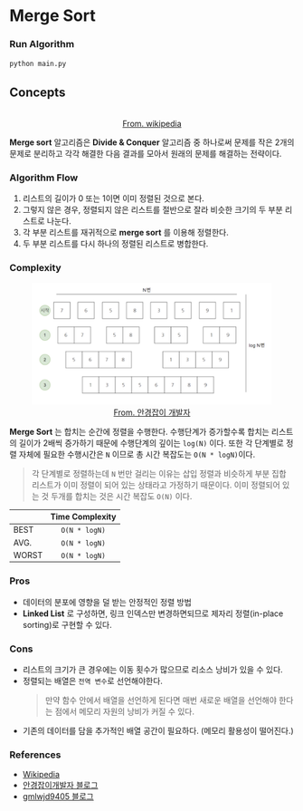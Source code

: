 

# Merge Sort

### Run Algorithm
```bash
python main.py
```
## Concepts

<p align="center">
<figure>
<a href="https://en.wikipedia.org/wiki/Merge_sort" align="center">
<img src = "https://upload.wikimedia.org/wikipedia/commons/c/cc/Merge-sort-example-300px.gif" alt="">
<figcaption>From. wikipedia</figcaption>
</a>
</figure>
</p>


**Merge sort** 알고리즘은 **Divide & Conquer** 알고리즘 중 하나로써 문제를 작은 2개의 문제로 분리하고 각각 해결한 다음 결과를 모아서 원래의 문제를 해결하는 전략이다.


### Algorithm Flow
1. 리스트의 길이가 0 또는 1이면 이미 정렬된 것으로 본다.
2. 그렇지 않은 경우, 정렬되지 않은 리스트를 절반으로 잘라 비슷한 크기의 두 부분 리스트로 나눈다.
3. 각 부분 리스트를 재귀적으로 **merge sort** 를 이용해 정렬한다.
4. 두 부분 리스트를 다시 하나의 정렬된 리스트로 병합한다.

### Complexity
<a href="https://m.blog.naver.com/ndb796/221227934987" align="center">
<figure>
<img src = "./src/complexity.png" alt="">
<figcaption >From. 안경잡이 개발자</figcaption>
</figure>
</a>

**Merge Sort** 는 합치는 순간에 정렬을 수행한다. 수행단계가 증가할수록 합치는 리스트의 길이가 2배씩 증가하기 때문에 수행단계의 깊이는 `log(N)` 이다. 또한 각 단계별로 정렬 자체에 필요한 수행시간은 `N` 이므로 총 시간 복잡도는 `O(N * logN)`이다.
> 각 단계별로 정렬하는데 `N` 번만 걸리는 이유는 삽입 정렬과 비슷하게 부분 집합 리스트가 이미 정렬이 되어 있는 상태라고 가정하기 때문이다. 이미 정렬되어 있는 것 두개를 합치는 것은 시간 복잡도 `O(N)` 이다.

||Time Complexity|
|:---|:---:|
|BEST|`O(N * logN)`|
|AVG.|`O(N * logN)`|
|WORST|`O(N * logN)`|


### Pros 
- 데이터의 분포에 영향을 덜 받는 안정적인 정렬 방법
- **Linked List** 로 구성하면, 링크 인덱스만 변경하면되므로 제자리 정렬(in-place sorting)로 구현할 수 있다.

### Cons
- 리스트의 크기가 큰 경우에는 이동 횟수가 많으므로 리소스 낭비가 있을 수 있다.
- 정렬되는 배열은 `전역 변수`로 선언해야한다. 
    > 만약 함수 안에서 배열을 선언하게 된다면 매번 새로운 배열을 선언해야 한다는 점에서 메모리 자원의 낭비가 커질 수 있다.
- 기존의 데이터를 담을 추가적인 배열 공간이 필요하다. (메모리 활용성이 떨어진다.)

### References
- [Wikipedia](https://en.wikipedia.org/wiki/Merge_sort)
- [안경잡이개발자 블로그](https://m.blog.naver.com/ndb796/221227934987)
- [gmlwjd9405 블로그](https://gmlwjd9405.github.io/2018/05/08/algorithm-merge-sort.html)